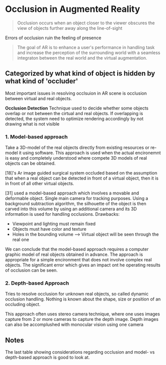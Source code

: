 # Occlusion in Augmented Reality

> Occlusion occurs when an object closer to the viewer obscures the view of objects further away along the line-of-sight

Errors of occlusion ruin the feeling of presence

> The goal of AR is to enhance a user's performance in handling task and increase the perception of the surrounding world with a seamless integraton between the real world and the virtual augmentation. 


## Categorized by what kind of object is hidden by what kind of 'occluder'
Most important issues in resolving occlsuion in AR scene is occlusion between virtual and real objects.

__Occlusion Detection__
Technique used to decide whether some objects overlap or not between the cirtual and real objects. If overlapping is detected, the system need to optimize rendering accordingly by not drawing what is not visible

### 1. Model-based approach
Take a 3D-model of the real objects directly from existing resources or re-model it using software. This approach is used when the actual encironemnt is easy and completely understood where compete 3D models of real objects can be obtained.

[18]'s Ar image guided surgical system occluded based on the assumption that when a real object can be detected in front of a virtual object, then it is in front of all other virtual objects.


[31] used a model-based approach which involves a movable and deformable object. Single main camera for tracking purposes. Using a background subtraction algorithm, the silhouette of the object is then carved into this volume by using an additional camera and its 3D information is used for handling occlusions.
Drawbacks:
- Viewpoint and lighting must remain fixed
- Objects must have color and texture
- Holes in the bounding volume --> Virtual object will be seen through the real one

We can conclude that the model-based approach requires a computer graphic model of real objects obtained in advance. The approach is appropriate for a simple encironment that does not involve complex real objects. The significant error which gives an impact ont he operating results of occlusion can be seen. 

### 2. Depth-based Approach
Tries to resolve occlusion for unknown real objects, so called dynamic occlusion handling.
Nothing is known about the shape, size or position of an occluding object. 

This approach often uses stereo camera technique, where one uses images capture from 2 or more cameras to capture the depth image. Depth images can also be accomplushed with monocular vision using one camera

## Notes
The last table showing considerations regarding occlusion and model- vs depth-based approach is good to look at.
